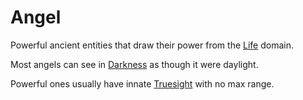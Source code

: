 # Angel

Powerful ancient entities that draw their power from the [Life](../../Magic/Spells/Spell%20Domains/Life.md) domain.

Most angels can see in [Darkness](../../Game%20Procedures/Hazards/Darkness.md) as though it were daylight.

Powerful ones usually have innate [Truesight](../../Magic/Spells/Spells%20by%20Level/Level%204/Truesight.md) with no max range.
